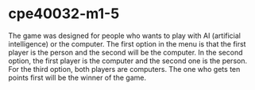# cpe40032-m1-5
The game was designed for people who wants to play with AI (artificial intelligence) or the computer. The first option in the menu is that the first player is the person and the second will be the computer. In the second option, the first player is the computer and the second one is the person. For the third option, both players are computers. The one who gets ten points first will be the winner of the game.
